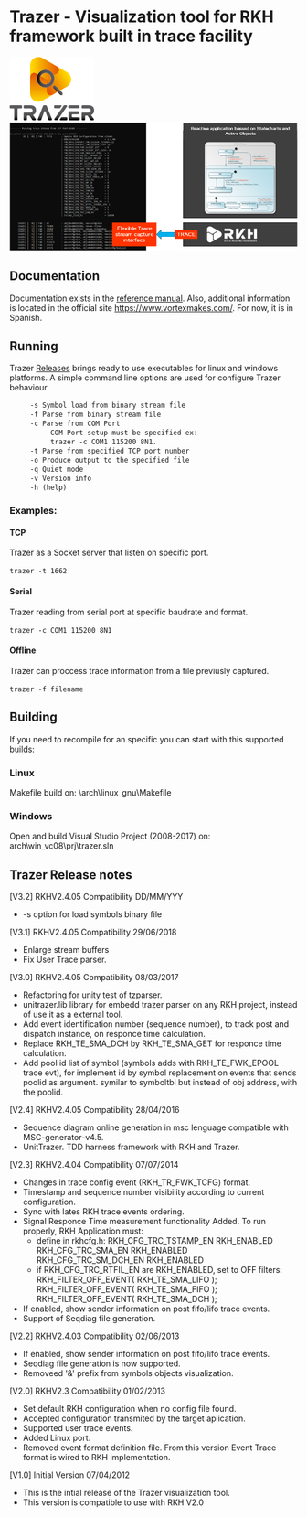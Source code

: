 # Trazer - Visualization tool for RKH framework built in trace facility

![Trazer](doc/images/trazer.png)
![Trazer diagram](doc/images/diagram.png)

## Documentation

Documentation exists in the [reference manual](https://vortexmakes.com/rkh/trazer.html).
Also, additional information is located in the  official site 
https://www.vortexmakes.com/. For now, it is in Spanish.

## Running
Trazer [Releases](https://github.com/dariosb/Trazer/releases) brings ready to use executables for linux and windows platforms.
A simple command line options are used for configure Trazer behaviour

         -s Symbol load from binary stream file
         -f Parse from binary stream file
         -c Parse from COM Port
              COM Port setup must be specified ex:
              trazer -c COM1 115200 8N1.
         -t Parse from specified TCP port number
         -o Produce output to the specified file
         -q Quiet mode
         -v Version info
         -h (help)
         
### Examples:
#### TCP
Trazer as a Socket server that listen on specific port.

`trazer -t 1662`
        
#### Serial
Trazer reading from serial port at specific baudrate and format.

`trazer -c COM1 115200 8N1`
        
#### Offline
Trazer can proccess trace information from a file previusly captured.

`trazer -f filename`

## Building
If you need to recompile for an specific you can start with this supported builds:

### Linux
Makefile build on: \arch\linux_gnu\Makefile

### Windows
Open and build Visual Studio Project (2008-2017) on: arch\win_vc08\prj\trazer.sln

## Trazer Release notes

[V3.2] RKHV2.4.05 Compatibility DD/MM/YYY
- -s option for load symbols binary file

[V3.1] RKHV2.4.05 Compatibility 29/06/2018
- Enlarge stream buffers
- Fix User Trace parser.

[V3.0] RKHV2.4.05 Compatibility 08/03/2017
- Refactoring for unity test of tzparser.
- unitrazer.lib library for embedd trazer parser on any RKH project,
  instead of use it as a external tool.
- Add event identification number (sequence number),
  to track post and dispatch instance, on responce time calculation.
- Replace RKH_TE_SMA_DCH by RKH_TE_SMA_GET for responce time calculation.
- Add pool id list of symbol (symbols adds with RKH_TE_FWK_EPOOL trace evt),
 for implement id by symbol replacement on events that sends poolid as argument.
 symilar to symboltbl but instead of obj address, with the poolid.

[V2.4] RKHV2.4.05 Compatibility 28/04/2016
- Sequence diagram online generation in msc lenguage
  compatible with MSC-generator-v4.5.
- UnitTrazer. TDD harness framework with RKH and Trazer.

[V2.3] RKHV2.4.04 Compatibility 07/07/2014
- Changes in trace config event (RKH_TR_FWK_TCFG) format.
- Timestamp and sequence number visibility according
  to current configuration.
- Sync with lates RKH trace events ordering.
- Signal Responce Time measurement functionality Added.
  To run properly, RKH Application must:
  - define in rkhcfg.h:
                        RKH_CFG_TRC_TSTAMP_EN    RKH_ENABLED
                        RKH_CFG_TRC_SMA_EN        RKH_ENABLED
                        RKH_CFG_TRC_SM_DCH_EN   RKH_ENABLED
  - if RKH_CFG_TRC_RTFIL_EN are RKH_ENABLED, set to OFF filters:
                        RKH_FILTER_OFF_EVENT( RKH_TE_SMA_LIFO );
                        RKH_FILTER_OFF_EVENT( RKH_TE_SMA_FIFO );
                        RKH_FILTER_OFF_EVENT( RKH_TE_SMA_DCH );
- If enabled, show sender information on post fifo/lifo trace events.
- Support of Seqdiag file generation.

[V2.2] RKHV2.4.03 Compatibility 02/06/2013
- If enabled, show sender information on post fifo/lifo trace events.
- Seqdiag file generation is now supported.
- Removeed '&' prefix from symbols objects visualization.

[V2.0] RKHV2.3 Compatibility 01/02/2013
- Set default RKH configuration when no config file found.
- Accepted configuration transmited by the target aplication.
- Supported user trace events.
- Added Linux port.
- Removed event format definition file. From this version Event Trace
  format is wired to RKH implementation.

[V1.0] Initial Version 07/04/2012
- This is the intial release of the Trazer visualization tool.
- This version is compatible to use with RKH V2.0
